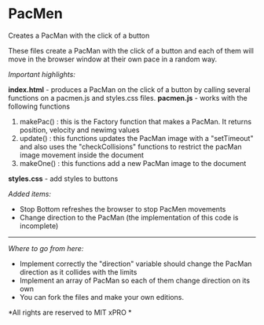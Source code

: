 # PacMen
 Creates a PacMan with the click of a button
 
These files create a PacMan with the click of a button and each of them will move in the browser window at their own pace in a random way.

*Important highlights:*

**index.html** - produces a PacMan on the click of a button by calling several functions on a pacmen.js and styles.css files.
**pacmen.js** - works with the following functions
1. makePac() : this is the Factory function that makes a PacMan. It returns position, velocity and newimg values
2. update() : this functions updates the PacMan image with a "setTimeout" and also uses the "checkCollisions" functions to restrict the pacMan image movement inside the document
3. makeOne() : this functions add a new PacMan image to the document

**styles.css** - add styles to buttons

*Added items:*
- Stop Bottom refreshes the browser to stop PacMen movements
- Change direction to the PacMan (the implementation of this code is incomplete)

---
*Where to go from here:*

- Implement correctly the "direction" variable should change the PacMan direction as it collides with the limits
- Implement an array of PacMan so each of them change direction on its own
- You can fork the files and make your own editions.

*All rights are reserved to MIT xPRO *
